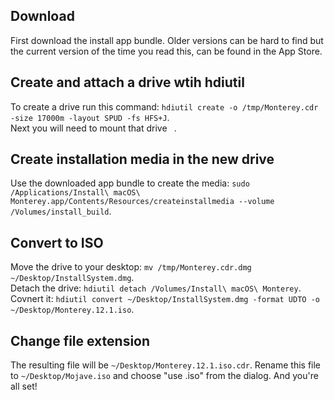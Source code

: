 ## Download
First download the install app bundle. Older versions can be hard to find but the current version of the time you read this, can be found in the App Store.

## Create and attach a drive wtih hdiutil
To create a drive run this command: `hdiutil create -o /tmp/Monterey.cdr -size 17000m -layout SPUD -fs HFS+J`.  
Next you will need to mount that drive `
`.  

## Create installation media in the new drive
Use the downloaded app bundle to create the media: `sudo /Applications/Install\ macOS\ Monterey.app/Contents/Resources/createinstallmedia --volume /Volumes/install_build`.  

## Convert to ISO
Move the drive to your desktop: `mv /tmp/Monterey.cdr.dmg ~/Desktop/InstallSystem.dmg`.  
Detach the drive: `hdiutil detach /Volumes/Install\ macOS\ Monterey`.  
Covnert it: `hdiutil convert ~/Desktop/InstallSystem.dmg -format UDTO -o ~/Desktop/Monterey.12.1.iso`.  

## Change file extension
The resulting file will be `~/Desktop/Monterey.12.1.iso.cdr`. Rename this file to `~/Desktop/Mojave.iso` and choose "use .iso" from the dialog. And you're all set!
